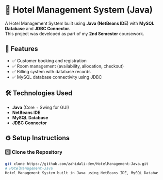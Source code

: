 # 🏨 Hotel Management System (Java)

A Hotel Management System built using **Java (NetBeans IDE)** with **MySQL Database** and **JDBC Connector**.  
This project was developed as part of my **2nd Semester** coursework.



## 🚀 Features
- ✅ Customer booking and registration  
- ✅ Room management (availability, allocation, checkout)  
- ✅ Billing system with database records  
- ✅ MySQL database connectivity using JDBC  



## 🛠️ Technologies Used
- **Java** (Core + Swing for GUI)  
- **NetBeans IDE**  
- **MySQL Database**  
- **JDBC Connector**  



## ⚙️ Setup Instructions

### 1️⃣ Clone the Repository
```bash
git clone https://github.com/zahidali-dev/HotelManagement-Java.git
# HotelManagement-Java
Hotel Management System built in Java using NetBeans IDE, MySQL Database, and JDBC Connector.  Features include customer booking, room management, billing, and database connectivity.
